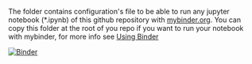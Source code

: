 The folder contains configuration's file to be able to run any jupyter notebook (*.ipynb) of this github repository with [mybinder.org](https://mybinder.org).
You can copy this folder at the root of you repo if you want to run your notebook with mybinder, for more info see [Using Binder](https://mybinder.readthedocs.io/en/latest/using.html)

[![Binder](https://mybinder.org/badge.svg)](https://mybinder.org/v2/gh/google/evcxr/main?filepath=evcxr_jupyter%2Fsamples%2Fevcxr_jupyter_tour.ipynb)
